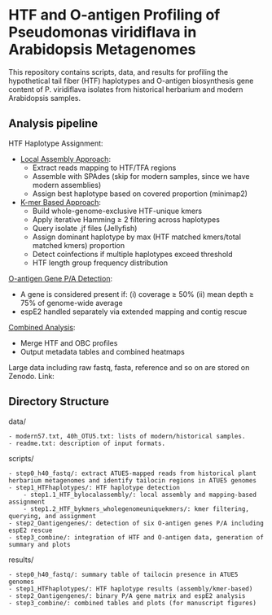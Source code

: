 
HTF and O-antigen Profiling of Pseudomonas viridiflava in Arabidopsis Metagenomes
==================================================================================

This repository contains scripts, data, and results for profiling the hypothetical tail fiber (HTF) haplotypes and O-antigen biosynthesis gene content of P. viridiflava isolates from historical herbarium and modern Arabidopsis samples.

Analysis pipeline
--------------
HTF Haplotype Assignment:

- [Local Assembly Approach](https://github.com/CJJ8848/HTF_OBC_historical_analysis/blob/db46ec374808d77ba3394c4c6c6bd663b6b60972/scripts/step1_HTFhaplotypes/step1.1_HTF_bylocalassembly/step1.1_HTF_bylocalassembly.md):
    - Extract reads mapping to HTF/TFA regions
    - Assemble with SPAdes (skip for modern samples, since we have modern assemblies)
    - Assign best haplotype based on covered proportion (minimap2)
- [K-mer Based Approach](https://github.com/CJJ8848/HTF_OBC_historical_analysis/blob/b163377c1c2f099000a1be1d23b7e0a641bad992/scripts/step1_HTFhaplotypes/step1.2_HTF_bykmers_wholegenomeuniquekmers/step1.2_HTF_bykmers_wholegenomeuniquekmers.md):
    - Build whole-genome-exclusive HTF-unique kmers
    - Apply iterative Hamming ≥ 2 filtering across haplotypes
    - Query isolate .jf files (Jellyfish)
    - Assign dominant haplotype by max (HTF matched kmers/total matched kmers) proportion
    - Detect coinfections if multiple haplotypes exceed threshold
    - HTF length group frequency distribution

[O-antigen Gene P/A Detection](https://github.com/CJJ8848/HTF_OBC_historical_analysis/blob/b163377c1c2f099000a1be1d23b7e0a641bad992/scripts/step2_Oantigengenes/step2_Oantigengenes.md):

- A gene is considered present if:
    (i) coverage ≥ 50%
    (ii) mean depth ≥ 75% of genome-wide average
- espE2 handled separately via extended mapping and contig rescue

[Combined Analysis](https://github.com/CJJ8848/HTF_OBC_historical_analysis/blob/b163377c1c2f099000a1be1d23b7e0a641bad992/scripts/step3_combine/step3_combine_generateasummarytable_HTF_Oantigen.md):

- Merge HTF and OBC profiles
- Output metadata tables and combined heatmaps

Large data including raw fastq, fasta, reference and so on are stored on Zenodo. Link: 

Directory Structure
-------------------
data/

    - modern57.txt, 40h_OTU5.txt: lists of modern/historical samples.
    - readme.txt: description of input formats.

scripts/

    - step0_h40_fastq/: extract ATUE5-mapped reads from historical plant herbarium metagenomes and identify tailocin regions in ATUE5 genomes
    - step1_HTFhaplotypes/: HTF haplotype detection
        - step1.1_HTF_bylocalassembly/: local assembly and mapping-based assignment
        - step1.2_HTF_bykmers_wholegenomeuniquekmers/: kmer filtering, querying, and assignment
    - step2_Oantigengenes/: detection of six O-antigen genes P/A including espE2 rescue
    - step3_combine/: integration of HTF and O-antigen data, generation of summary and plots

results/

    - step0_h40_fastq/: summary table of tailocin presence in ATUE5 genomes
    - step1_HTFhaplotypes/: HTF haplotype results (assembly/kmer-based)
    - step2_Oantigengenes/: binary P/A gene matrix and espE2 analysis
    - step3_combine/: combined tables and plots (for manuscript figures)

